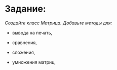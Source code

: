 # Задание:

*Создайте класс Матрица. Добавьте методы для:*

* вывода на печать,

* сравнения, 

* сложения, 

* умножения матриц